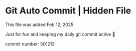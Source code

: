 # Git Auto Commit | Hidden File

This file was added Feb 12, 2025

Just for fun and keeping my daily git commit active 🤪

commit number: 501213
